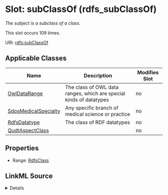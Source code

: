 

# Slot: subClassOf (rdfs_subClassOf)


_The subject is a subclass of a class._






This slot occurs 109 times.


URI: [rdfs:subClassOf](http://www.w3.org/2000/01/rdf-schema#subClassOf)



<!-- no inheritance hierarchy -->





## Applicable Classes

| Name | Description | Modifies Slot |
| --- | --- | --- |
| [OwlDataRange](../classes/OwlDataRange.md) | The class of OWL data ranges, which are special kinds of datatypes |  no  |
| [SdosMedicalSpecialty](../classes/SdosMedicalSpecialty.md) | Any specific branch of medical science or practice |  no  |
| [RdfsDatatype](../classes/RdfsDatatype.md) | The class of RDF datatypes |  no  |
| [QudtAspectClass](../classes/QudtAspectClass.md) |  |  no  |







## Properties

* Range: [RdfsClass](../classes/RdfsClass.md)







## LinkML Source

<details>

```yaml
name: rdfs_subClassOf
description: The subject is a subclass of a class.
title: subClassOf
from_schema: okns:owl-rdf-rdfs
source: http://www.w3.org/2000/01/rdf-schema#
domain: rdfs_Class
slot_uri: rdfs:subClassOf
domain_of:
- rdfs_Datatype
- sdos_MedicalSpecialty
- qudt_AspectClass
range: rdfs_Class

```
</details>
